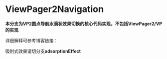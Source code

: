 # ViewPager2Navigation

**本分支为VP2圆点导航水滴状效果切换的核心代码实现，不包括ViewPager2/VP的实现**

详细解释可参考博客链接：

吸附式效果请切分支**adsorptionEffect**
